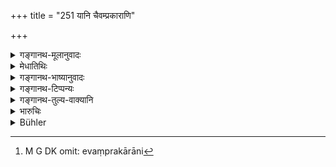 +++
title = "251 यानि चैवम्प्रकाराणि"

+++

<details><summary>गङ्गानथ-मूलानुवादः</summary>

Other such-like things which the earth may not eat up in time,—these he shall secretly set up on junctions of boundaries.—(251)
</details>

<details><summary>मेधातिथिः</summary>

गुल्मादीनाम् उपदेशः प्रदर्शनर्थो न परिसंख्यार्थः । **एवंप्रकारानि**[^१५२] खदिरसारकालाञ्जनाद्यानि शर्करादितुल्यानि । का एवंप्रकारता । अत आह **कालाद् भूमिर् न भक्षयेत्** । भूमेर् भक्षणम् उपमया स्वरूपोपादानम् । यथा भक्षितं भेदेन नोपलभ्यन्ते तद्वद् भूमिसादापन्नम् इव तादृशं कुर्यात् ॥ ८.२५१ ॥


[^१५२]:
     M G DK omit: evaṃprakārāni
</details>

<details><summary>गङ्गानथ-भाष्यानुवादः</summary>

The ‘*thicket*’ and other things have been mentioned only by way of illustration; and not for the purpose of excluding other things; since such trees as the *Khadira*, the *Sāra*, the *Kālāñjana* and so forth,—as also things similar to the ‘*pebble*’—are also used.

The text adds what is meant by ‘*such-like*’—‘*which* *the earth may not eat up in time*.’ ‘*Eating-up*’ is used figuratively, for *corroding*. Just as what has been *eaten up* cannot be differentiated from other things, so also what has become obliterated by the corrosion of the earth.—(251)
</details>

<details><summary>गङ्गानथ-टिप्पन्यः</summary>

“According to Kullūka, who relies on a passage of Bṛhaspati, these objects are to be placed in jars.” (Buhler.)

This verse is quoted in *Mitākṣarā* (2-151), whereon *Bālambhaṭṭī* has the following notes:—‘*Yāni*’ other things similar to those just mentioned,—‘*sīmāyām*’, on the boundary that has got to be marked,—‘*sandhi*’, meeting point of the boundaries.

It is quoted in *Vivādaratnākara* (p. 203), which adds the following notes:—‘*Evamprakārāṇi*,’ such as pebbles and so forth;—and in ‘*Vivādacintāmaṇi*’ (p. 93).
</details>

<details><summary>गङ्गानथ-तुल्य-वाक्यानि</summary>

**(verses 8.245-251)  
**

See Comparative notes for [Verse 8.245].
</details>

<details><summary>भारुचिः</summary>

षट् च्छ्लोकाः सीमासेतुप्रकारदर्शनार्थाः ॥ ८.२४५–२५० ॥
</details>

<details><summary>Bühler</summary>

251	And whatever other things of a similar kind the earth does not corrode even after a long time, those he should cause to be buried where one boundary joins (the other).
</details>
